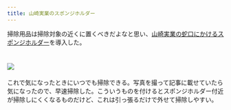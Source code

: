 ```yaml
---
title: 山崎実業のスポンジホルダー
---
```

掃除用品は掃除対象の近くに置くべきだよなと思い、[山崎実業の蛇口にかけるスポンジホルダー](https://www.amazon.co.jp/dp/B07MM4GC6P)を導入した。

![](https://lh4.googleusercontent.com/JUlqSDtXguXXBE8IjJTjkOKM2ungz2xUFlp-S7OR1gfNJDhmd1kBs2aOpzUSxFlnv7e5Wn2fPepLo6u1pC2Riy9oNOeoiewdD1NLzEa4cC5YoJ4Ei--7DtdgxVXUhXiUd-_u3CeMrBx9bi6T3iqg1XzlBWRCgRm8nIVU9pGXoeTulNM01pX6c_ELq3KJ)
===================================================================================================================================================================================================================================

これで気になったときにいつでも掃除できる。写真を撮って記事に載せていたら気になったので、早速掃除した。こういうものを付けるとスポンジホルダー付近が掃除しにくくなるものだけど、これは引っ張るだけで外せて掃除しやすい。
